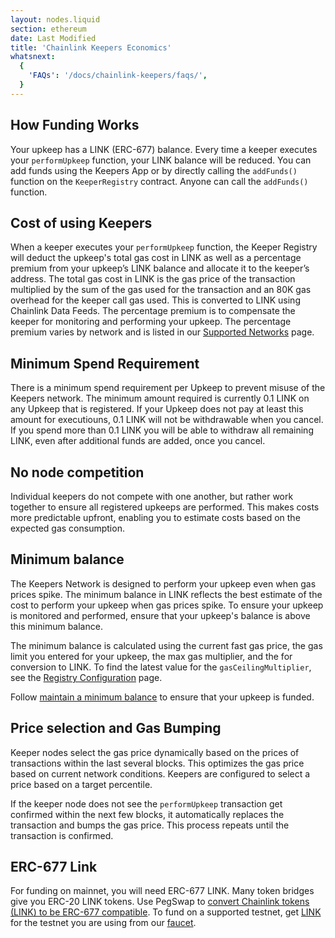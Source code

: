```yaml
---
layout: nodes.liquid
section: ethereum
date: Last Modified
title: 'Chainlink Keepers Economics'
whatsnext:
  {
    'FAQs': '/docs/chainlink-keepers/faqs/',
  }
---
```


## How Funding Works

Your upkeep has a LINK (ERC-677) balance. Every time a keeper executes your `performUpkeep` function, your LINK balance will be reduced. You can add funds using the Keepers App or by directly calling the `addFunds()` function on the `KeeperRegistry` contract. Anyone can call the `addFunds()` function.

## Cost of using Keepers

When a keeper executes your `performUpkeep` function, the Keeper Registry will deduct the upkeep's total gas cost in LINK as well as a percentage premium from your upkeep’s LINK balance and allocate it to the keeper’s address. The total gas cost in LINK is the gas price of the transaction multiplied by the sum of the gas used for the transaction and an 80K gas overhead for the keeper call gas used. This is converted to LINK using Chainlink Data Feeds. The percentage premium is to compensate the keeper for monitoring and performing your upkeep. The percentage premium varies by network and is listed in our [Supported Networks](../supported-networks/#configurations) page.


## Minimum Spend Requirement

There is a minimum spend requirement per Upkeep to prevent misuse of the Keepers network. The minimum amount required is currently 0.1 LINK on any Upkeep that is registered. If your Upkeep does not pay at least this amount for executiouns, 0.1 LINK will not be withdrawable when you cancel. If you spend more than 0.1 LINK you will be able to withdraw all remaining LINK, even after additional funds are added, once you cancel.

## No node competition

Individual keepers do not compete with one another, but rather work together to ensure all registered upkeeps are performed. This makes costs more predictable upfront, enabling you to estimate costs based on the expected gas consumption.

## Minimum balance

The Keepers Network is designed to perform your upkeep even when gas prices spike. The minimum balance in LINK reflects the best estimate of the cost to perform your upkeep when gas prices spike. To ensure your upkeep is monitored and performed, ensure that your upkeep's balance is above this minimum balance.

The minimum balance is calculated using the current fast gas price, the gas limit you entered for your upkeep, the max gas multiplier, and the for conversion to LINK. To find the latest value for the `gasCeilingMultiplier`, see the [Registry Configuration](../supported-networks/#configurations) page.

Follow [maintain a minimum balance](../manage-upkeeps/#maintain-a-minimum-balance) to ensure that your upkeep is funded.

## Price selection and Gas Bumping

Keeper nodes select the gas price dynamically based on the prices of transactions within the last several blocks. This optimizes the gas price based on current network conditions. Keepers are configured to select a price based on a target percentile.

If the keeper node does not see the `performUpkeep` transaction get confirmed within the next few blocks, it automatically replaces the transaction and bumps the gas price. This process repeats until the transaction is confirmed.

## ERC-677 Link

For funding on mainnet, you will need ERC-677 LINK. Many token bridges give you ERC-20 LINK tokens. Use PegSwap to [convert Chainlink tokens (LINK) to be ERC-677 compatible](https://pegswap.chain.link/). To fund on a supported testnet, get [LINK](../../link-token-contracts/) for the testnet you are using from our [faucet](https://faucets.chain.link/).
